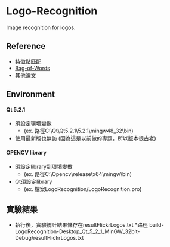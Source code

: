# Logo-Recognition
Image recognition for logos.
  
  
## Reference

  * [特徵點匹配](http://wiki.opencv.org.cn/index.php/%E7%89%B9%E5%BE%81%E7%82%B9%E5%8C%B9%E9%85%8D)
  * [Bag-of-Words](https://blog.csdn.net/v_JULY_v/article/details/6555899)
  * [其他論文](http://www.multimedia-computing.de/mediawiki/images/3/34/ICMR2011_Scalable_Logo_Recognition_in_Real-World_Images.pdf?fbclid=IwAR1XZuU7VgvHlz96LOKXiJcTLrw14lzfWkyAFiDZw_CutKE0LYGJ2Nfrvb8)
  
  
## Environment

#### Qt 5.2.1 
  * 須設定環境變數
    * (ex. 路徑C:\Qt\Qt5.2.1\5.2.1\mingw48_32\bin)
  * 使用最新版也無訪 (因為這是以前做的專題，所以版本很古老)
  
#### OPENCV library 
  * 須設定library到環境變數
    * (ex. 路徑C:\Opencv\release\x64\mingw\bin)
  * Qt須設定library 
    * (ex. 檔案LogoRecognition/LogoRecognition.pro)
  
  
## 實驗結果 
  * 執行後，實驗統計結果儲存在resultFlickrLogos.txt
    *路徑 build-LogoRecognition-Desktop_Qt_5_2_1_MinGW_32bit-Debug/resultFlickrLogos.txt
